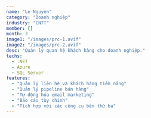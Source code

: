 ```yaml
---
name: "Le Nguyen"
category: "Doanh nghiệp"
industry: "CNTT"
member: []
month: 3
image1: "/images/prc-1.avif"
image2: "/images/prc-2.avif"
desc: "Quản lý quan hệ khách hàng cho doanh nghiệp."
techs:
  - .NET
  - Azure
  - SQL Server
features:
  - "Quản lý liên hệ và khách hàng tiềm năng"
  - "Quản lý pipeline bán hàng"
  - "Tự động hóa email marketing"
  - "Báo cáo tùy chỉnh"
  - "Tích hợp với các công cụ bên thứ ba"
---
```

